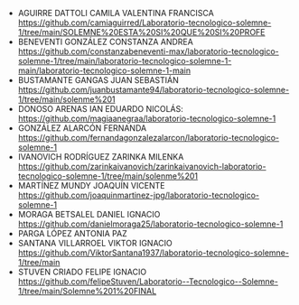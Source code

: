 * AGUIRRE DATTOLI CAMILA VALENTINA FRANCISCA https://github.com/camiaguirred/Laboratorio-tecnologico-solemne-1/tree/main/SOLEMNE%20ESTA%20SI%20QUE%20SI%20PROFE
* BENEVENTI GONZÁLEZ CONSTANZA ANDREA https://github.com/constanzabeneventi-max/laboratorio-tecnologico-solemne-1/tree/main/laboratorio-tecnologico-solemne-1-main/laboratorio-tecnologico-solemne-1-main
* BUSTAMANTE GANGAS JUAN SEBASTIÁN https://github.com/juanbustamante94/laboratorio-tecnologico-solemne-1/tree/main/solenme%201
* DONOSO ARENAS IAN EDUARDO NICOLÁS: https://github.com/magiaanegraa/laboratorio-tecnologico-solemne-1
* GONZÁLEZ ALARCÓN FERNANDA https://github.com/fernandagonzalezalarcon/laboratorio-tecnologico-solemne-1
* IVANOVICH RODRÍGUEZ ZARINKA MILENKA https://github.com/zarinkaivanovich/zarinkaivanovich-laboratorio-tecnologico-solemne-1/tree/main/solenme%201
* MARTÍNEZ MUNDY JOAQUÍN VICENTE https://github.com/joaquinmartinez-jpg/laboratorio-tecnologico-solemne-1
* MORAGA BETSALEL DANIEL IGNACIO https://github.com/danielmoraga25/laboratorio-tecnologico-solemne-1
* PARGA LÓPEZ ANTONIA PAZ
* SANTANA VILLARROEL VIKTOR IGNACIO https://github.com/ViktorSantana1937/laboratorio-tecnologico-solemne-1/tree/main
* STUVEN CRIADO FELIPE IGNACIO https://github.com/felipeStuven/Laboratorio--Tecnologico--Solemne-1/tree/main/Solemne%201%20FINAL
